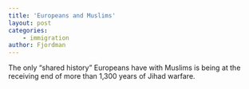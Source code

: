 ```yaml
---
title: 'Europeans and Muslims'
layout: post
categories:
    - immigration
author: Fjordman
---
```


The only “shared history” Europeans have with Muslims is being at the receiving end of more than 1,300 years of Jihad warfare.
